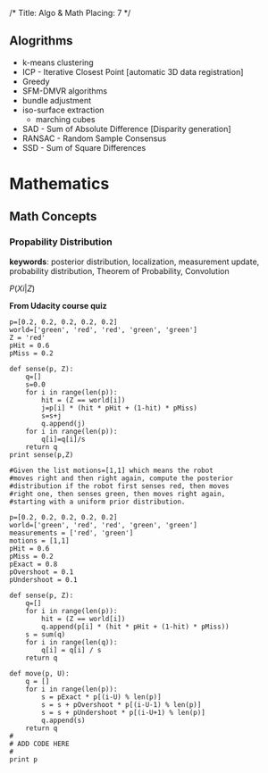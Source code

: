 /*
Title: Algo & Math
Placing: 7
*/

## Alogrithms
* k-means clustering
* ICP - Iterative Closest Point [automatic 3D data registration]
* Greedy
* SFM-DMVR algorithms
* bundle adjustment
* iso-surface extraction
  * marching cubes
* SAD - Sum of Absolute Difference [Disparity generation]
* RANSAC - Random Sample Consensus
* SSD - Sum of Square Differences

# Mathematics

## Math Concepts

### Propability Distribution
**keywords**: posterior distribution, localization, measurement update, probability distribution, Theorem of Probability, Convolution

$P(Xi|Z)$

**From Udacity course quiz**
```
p=[0.2, 0.2, 0.2, 0.2, 0.2]
world=['green', 'red', 'red', 'green', 'green']
Z = 'red'
pHit = 0.6
pMiss = 0.2

def sense(p, Z):
    q=[]
    s=0.0
    for i in range(len(p)):
        hit = (Z == world[i])
        j=p[i] * (hit * pHit + (1-hit) * pMiss)
        s=s+j
        q.append(j)
    for i in range(len(p)):
        q[i]=q[i]/s
    return q
print sense(p,Z)
```

```
#Given the list motions=[1,1] which means the robot
#moves right and then right again, compute the posterior
#distribution if the robot first senses red, then moves
#right one, then senses green, then moves right again,
#starting with a uniform prior distribution.

p=[0.2, 0.2, 0.2, 0.2, 0.2]
world=['green', 'red', 'red', 'green', 'green']
measurements = ['red', 'green']
motions = [1,1]
pHit = 0.6
pMiss = 0.2
pExact = 0.8
pOvershoot = 0.1
pUndershoot = 0.1

def sense(p, Z):
    q=[]
    for i in range(len(p)):
        hit = (Z == world[i])
        q.append(p[i] * (hit * pHit + (1-hit) * pMiss))
    s = sum(q)
    for i in range(len(q)):
        q[i] = q[i] / s
    return q

def move(p, U):
    q = []
    for i in range(len(p)):
        s = pExact * p[(i-U) % len(p)]
        s = s + pOvershoot * p[(i-U-1) % len(p)]
        s = s + pUndershoot * p[(i-U+1) % len(p)]
        q.append(s)
    return q
#
# ADD CODE HERE
#
print p
```
